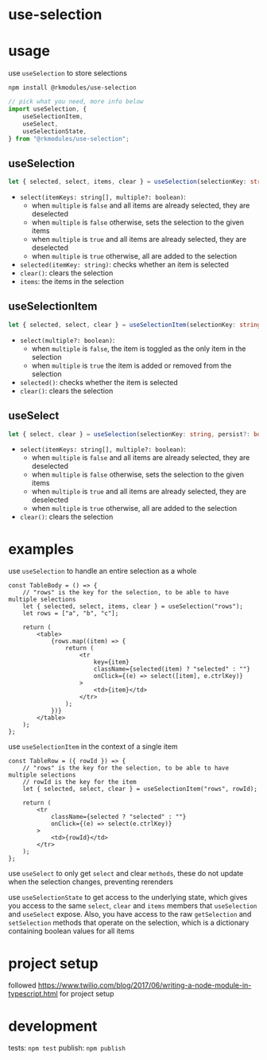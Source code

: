 # use-selection

# usage

use `useSelection` to store selections

```
npm install @rkmodules/use-selection
```

```typescript
// pick what you need, more info below
import useSelection, {
    useSelectionItem,
    useSelect,
    useSelectionState,
} from "@rkmodules/use-selection";
```

## useSelection

```typescript
let { selected, select, items, clear } = useSelection(selectionKey: string, persist?: boolean);
```

-   `select(itemKeys: string[], multiple?: boolean)`:
    -   when `multiple` is `false` and all items are already selected, they are deselected
    -   when `multiple` is `false` otherwise, sets the selection to the given items
    -   when `multiple` is `true` and all items are already selected, they are deselected
    -   when `multiple` is `true` otherwise, all are added to the selection
-   `selected(itemKey: string)`: checks whether an item is selected
-   `clear()`: clears the selection
-   `items`: the items in the selection

## useSelectionItem

```typescript
let { selected, select, clear } = useSelectionItem(selectionKey: string, itemKey: string, perist?: boolean);
```

-   `select(multiple?: boolean)`:
    -   when `multiple` is `false`, the item is toggled as the only item in the selection
    -   when `multiple` is `true` the item is added or removed from the selection
-   `selected()`: checks whether the item is selected
-   `clear()`: clears the selection

## useSelect

```typescript
let { select, clear } = useSelection(selectionKey: string, persist?: boolean);
```

-   `select(itemKeys: string[], multiple?: boolean)`:
    -   when `multiple` is `false` and all items are already selected, they are deselected
    -   when `multiple` is `false` otherwise, sets the selection to the given items
    -   when `multiple` is `true` and all items are already selected, they are deselected
    -   when `multiple` is `true` otherwise, all are added to the selection
-   `clear()`: clears the selection

# examples

use `useSelection` to handle an entire selection as a whole

```tsx
const TableBody = () => {
    // "rows" is the key for the selection, to be able to have multiple selections
    let { selected, select, items, clear } = useSelection("rows");
    let rows = ["a", "b", "c"];

    return (
        <table>
            {rows.map((item) => {
                return (
                    <tr
                        key={item}
                        className={selected(item) ? "selected" : ""}
                        onClick={(e) => select([item], e.ctrlKey)}
                    >
                        <td>{item}</td>
                    </tr>
                );
            })}
        </table>
    );
};
```

use `useSelectionItem` in the context of a single item

```tsx
const TableRow = ({ rowId }) => {
    // "rows" is the key for the selection, to be able to have multiple selections
    // rowId is the key for the item
    let { selected, select, clear } = useSelectionItem("rows", rowId);

    return (
        <tr
            className={selected ? "selected" : ""}
            onClick={(e) => select(e.ctrlKey)}
        >
            <td>{rowId}</td>
        </tr>
    );
};
```

use `useSelect` to only get `select` and clear `methods`, these do not update when the selection changes, preventing rerenders

use `useSelectionState` to get access to the underlying state, which gives you access to the same `select`, `clear` and `items` members that `useSelection` and `useSelect` expose. Also, you have access to the raw `getSelection` and `setSelection` methods that operate on the selection, which is a dictionary containing boolean values for all items

# project setup

followed https://www.twilio.com/blog/2017/06/writing-a-node-module-in-typescript.html for project setup

# development

tests: `npm test`
publish: `npm publish`
